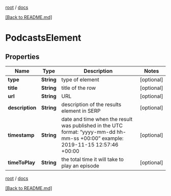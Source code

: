 [root](./../ "root") / [docs](./ "docs")

[[Back to README.md]](./../README.md "[Back to README.md]")

# PodcastsElement

## Properties

| Name | Type | Description | Notes |
|------------ | ------------- | ------------- | -------------|
|**type** | **String** | type of element |  [optional] |
|**title** | **String** | title of the row |  [optional] |
|**url** | **String** | URL |  [optional] |
|**description** | **String** | description of the results element in SERP |  [optional] |
|**timestamp** | **String** | date and time when the result was published in the UTC format: “yyyy-mm-dd hh-mm-ss +00:00” example: 2019-11-15 12:57:46 +00:00 |  [optional] |
|**timeToPlay** | **String** | the total time it will take to play an episode |  [optional] |

[root](./../ "root") / [docs](./ "docs")

[[Back to README.md]](./../README.md "[Back to README.md]")